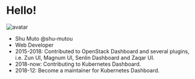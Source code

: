 Hello!
======

![avatar](https://avatars2.githubusercontent.com/u/12838129?s=460&v=4)

* Shu Muto @shu-mutou
* Web Developer
* 2015-2018: Contributed to OpenStack Dashboard and several plugins, i.e. Zun UI, Magnum UI, Senlin Dashboard and Zaqar UI.
* 2018-now: Contributing to Kubernetes Dashboard.
* 2018-12: Become a maintainer for Kubernetes Dashboard.
